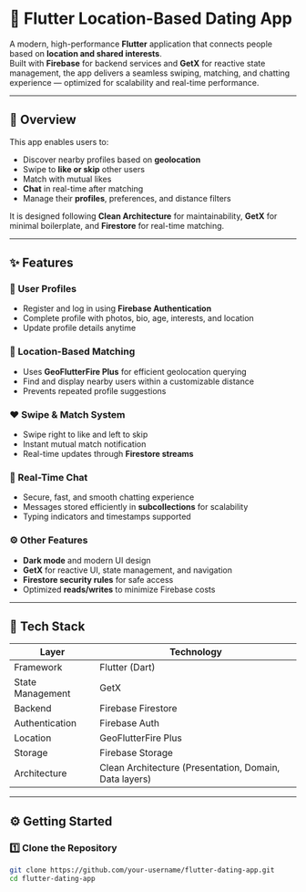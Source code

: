 # 💞 Flutter Location-Based Dating App

A modern, high-performance **Flutter** application that connects people based on **location and shared interests**.  
Built with **Firebase** for backend services and **GetX** for reactive state management, the app delivers a seamless swiping, matching, and chatting experience — optimized for scalability and real-time performance.

---

## 🚀 Overview

This app enables users to:
- Discover nearby profiles based on **geolocation**
- Swipe to **like or skip** other users
- Match with mutual likes
- **Chat** in real-time after matching
- Manage their **profiles**, preferences, and distance filters

It is designed following **Clean Architecture** for maintainability, **GetX** for minimal boilerplate, and **Firestore** for real-time matching.

---

## ✨ Features

### 👤 User Profiles
- Register and log in using **Firebase Authentication**
- Complete profile with photos, bio, age, interests, and location
- Update profile details anytime

### 📍 Location-Based Matching
- Uses **GeoFlutterFire Plus** for efficient geolocation querying
- Find and display nearby users within a customizable distance
- Prevents repeated profile suggestions

### ❤️ Swipe & Match System
- Swipe right to like and left to skip
- Instant mutual match notification
- Real-time updates through **Firestore streams**

### 💬 Real-Time Chat
- Secure, fast, and smooth chatting experience
- Messages stored efficiently in **subcollections** for scalability
- Typing indicators and timestamps supported

### ⚙️ Other Features
- **Dark mode** and modern UI design
- **GetX** for reactive UI, state management, and navigation
- **Firestore security rules** for safe access
- Optimized **reads/writes** to minimize Firebase costs

---

## 🧱 Tech Stack

| Layer | Technology |
|-------|-------------|
| Framework | Flutter (Dart) |
| State Management | GetX |
| Backend | Firebase Firestore |
| Authentication | Firebase Auth |
| Location | GeoFlutterFire Plus |
| Storage | Firebase Storage |
| Architecture | Clean Architecture (Presentation, Domain, Data layers) |

---

## ⚙️ Getting Started

### 1️⃣ Clone the Repository
```bash
git clone https://github.com/your-username/flutter-dating-app.git
cd flutter-dating-app
